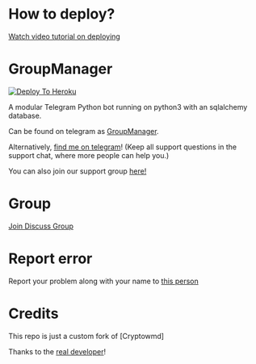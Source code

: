 # How to deploy?
[Watch video tutorial on deploying](https://youtu.be/gXXFpTAk6Vo)

# GroupManager

[![Deploy To Heroku](https://www.herokucdn.com/deploy/button.svg)](https://dashboard.heroku.com/new?template=https%3A%2F%2Fgithub.com%2Fxditya%2Fgroupmanager)

A modular Telegram Python bot running on python3 with an sqlalchemy database.

Can be found on telegram as [GroupManager](https://t.me/tg_doubtgroupbot).

Alternatively, [find me on telegram](https://t.me/cryptowmd)! (Keep all support questions in the support chat, where more people can help you.)

You can also join our support group [here!](https://t.me/tg_specialbatch01)

# Group
[Join Discuss Group](https://t.me/specialbatch01)

# Report error
Report your problem along with your name to [this person](https://t.me/cryptowmd)

# Credits
This repo is just a custom fork of [Cryptowmd]

Thanks to the [real developer](https://t.me/crytowmd)!
